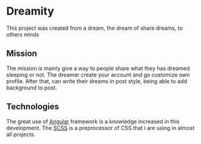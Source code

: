 # Dreamity

This project was created from a dream,
the dream of share dreams, to others minds

## Mission

The mission is mainly give a way to people share what they has dreamed
sleeping or not.
The dreamer create your account and go customize own profile.
After that, can write their dreams in post style, being able to add background to post.

## Technologies

The great use of [Angular](angular.io) framework is a knowledge increased in this development.
The [SCSS](http://sass-lang.com/documentation/file.SCSS_FOR_SASS_USERS.html) is a preprocessor of CSS that i are using in almost all projects.
